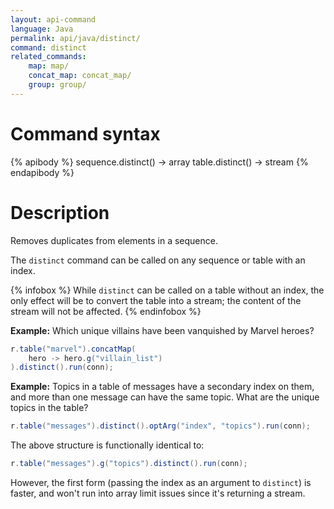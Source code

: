 ```yaml
---
layout: api-command
language: Java
permalink: api/java/distinct/
command: distinct
related_commands:
    map: map/
    concat_map: concat_map/
    group: group/
---
```


# Command syntax #

{% apibody %}
sequence.distinct() &rarr; array
table.distinct() &rarr; stream
{% endapibody %}

# Description #

Removes duplicates from elements in a sequence.

The `distinct` command can be called on any sequence or table with an index.

{% infobox %}
While `distinct` can be called on a table without an index, the only effect will be to convert the table into a stream; the content of the stream will not be affected.
{% endinfobox %}

__Example:__ Which unique villains have been vanquished by Marvel heroes?

```java
r.table("marvel").concatMap(
    hero -> hero.g("villain_list")
).distinct().run(conn);
```

__Example:__ Topics in a table of messages have a secondary index on them, and more than one message can have the same topic. What are the unique topics in the table?

```java
r.table("messages").distinct().optArg("index", "topics").run(conn);
```

The above structure is functionally identical to:

```java
r.table("messages").g("topics").distinct().run(conn);
```

However, the first form (passing the index as an argument to `distinct`) is faster, and won't run into array limit issues since it's returning a stream.
